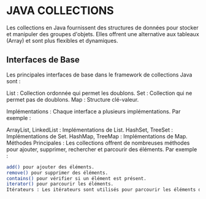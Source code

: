 # JAVA COLLECTIONS

Les collections en Java fournissent des structures de données pour stocker et manipuler des groupes d'objets. Elles offrent une alternative aux tableaux (Array) et sont plus flexibles et dynamiques.


## Interfaces de Base 
Les principales interfaces de base dans le framework de collections Java sont :

List : Collection ordonnée qui permet les doublons.
Set : Collection qui ne permet pas de doublons.
Map : Structure clé-valeur.

Implémentations : Chaque interface a plusieurs implémentations. Par exemple :

ArrayList, LinkedList : Implémentations de List.
HashSet, TreeSet : Implémentations de Set.
HashMap, TreeMap : Implémentations de Map.
Méthodes Principales : Les collections offrent de nombreuses méthodes pour ajouter, supprimer, rechercher et parcourir des éléments. Par exemple :

```bash
add() pour ajouter des éléments.
remove() pour supprimer des éléments.
contains() pour vérifier si un élément est présent.
iterator() pour parcourir les éléments.
Itérateurs : Les itérateurs sont utilisés pour parcourir les éléments d'une collection de manière séquentielle.
```

